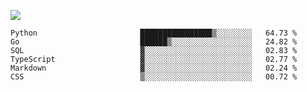 ![](https://github-profile-summary-cards.vercel.app/api/cards/profile-details?username=igtm&theme=dracula)
<!--START_SECTION:waka-->

```text
Python                       ████████████████▒░░░░░░░░   64.73 %
Go                           ██████▒░░░░░░░░░░░░░░░░░░   24.82 %
SQL                          ▓░░░░░░░░░░░░░░░░░░░░░░░░   02.83 %
TypeScript                   ▓░░░░░░░░░░░░░░░░░░░░░░░░   02.77 %
Markdown                     ▓░░░░░░░░░░░░░░░░░░░░░░░░   02.24 %
CSS                          ▒░░░░░░░░░░░░░░░░░░░░░░░░   00.72 %
```

<!--END_SECTION:waka-->
